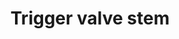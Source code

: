 ---
title: "Trigger valve stem"
price: "TBA"
desc: "Opis nije dostupan"
img_path: "/assets/img/A.MIG-8635.jpg"
brand: AMMO
available: true
cat: "tools"
subcat: "AIRBRUSH SPARE PARTS"
subsubcat: "SS"
---